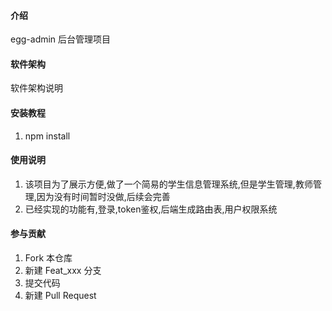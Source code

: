 

#### 介绍
egg-admin 后台管理项目

#### 软件架构
软件架构说明


#### 安装教程

1.  npm install

#### 使用说明

1.  该项目为了展示方便,做了一个简易的学生信息管理系统,但是学生管理,教师管理,因为没有时间暂时没做,后续会完善
2.  已经实现的功能有,登录,token鉴权,后端生成路由表,用户权限系统

#### 参与贡献

1.  Fork 本仓库
2.  新建 Feat_xxx 分支
3.  提交代码
4.  新建 Pull Request




